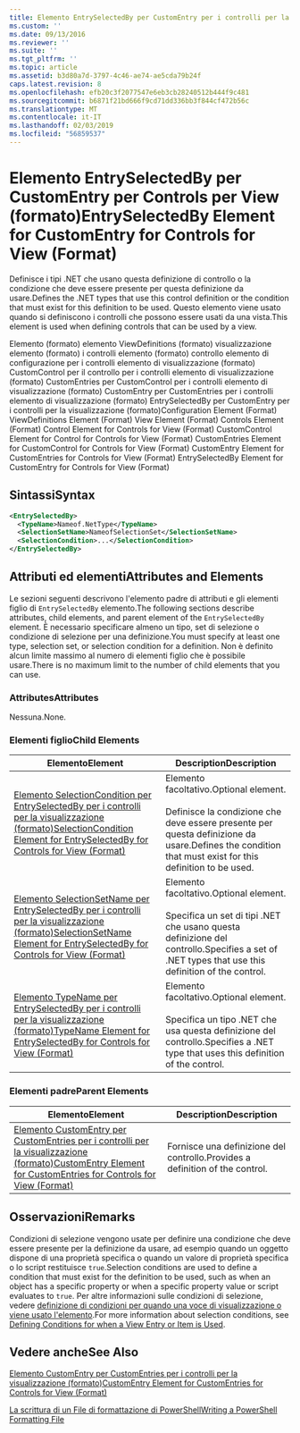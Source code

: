 ```yaml
---
title: Elemento EntrySelectedBy per CustomEntry per i controlli per la visualizzazione (formato) | Microsoft Docs
ms.custom: ''
ms.date: 09/13/2016
ms.reviewer: ''
ms.suite: ''
ms.tgt_pltfrm: ''
ms.topic: article
ms.assetid: b3d80a7d-3797-4c46-ae74-ae5cda79b24f
caps.latest.revision: 8
ms.openlocfilehash: efb20c3f2077547e6eb3cb28240512b444f9c481
ms.sourcegitcommit: b6871f21bd666f9cd71dd336bb3f844cf472b56c
ms.translationtype: MT
ms.contentlocale: it-IT
ms.lasthandoff: 02/03/2019
ms.locfileid: "56859537"
---
```

# <a name="entryselectedby-element-for-customentry-for-controls-for-view-format"></a><span data-ttu-id="cc931-102">Elemento EntrySelectedBy per CustomEntry per Controls per View (formato)</span><span class="sxs-lookup"><span data-stu-id="cc931-102">EntrySelectedBy Element for CustomEntry for Controls for View (Format)</span></span>

<span data-ttu-id="cc931-103">Definisce i tipi .NET che usano questa definizione di controllo o la condizione che deve essere presente per questa definizione da usare.</span><span class="sxs-lookup"><span data-stu-id="cc931-103">Defines the .NET types that use this control definition or the condition that must exist for this definition to be used.</span></span> <span data-ttu-id="cc931-104">Questo elemento viene usato quando si definiscono i controlli che possono essere usati da una vista.</span><span class="sxs-lookup"><span data-stu-id="cc931-104">This element is used when defining controls that can be used by a view.</span></span>

<span data-ttu-id="cc931-105">Elemento (formato) elemento ViewDefinitions (formato) visualizzazione elemento (formato) i controlli elemento (formato) controllo elemento di configurazione per i controlli elemento di visualizzazione (formato) CustomControl per il controllo per i controlli elemento di visualizzazione (formato) CustomEntries per CustomControl per i controlli elemento di visualizzazione (formato) CustomEntry per CustomEntries per i controlli elemento di visualizzazione (formato) EntrySelectedBy per CustomEntry per i controlli per la visualizzazione (formato)</span><span class="sxs-lookup"><span data-stu-id="cc931-105">Configuration Element (Format) ViewDefinitions Element (Format) View Element (Format) Controls Element (Format) Control Element for Controls for View (Format) CustomControl Element for Control for Controls for View (Format) CustomEntries Element for CustomControl for Controls for View (Format) CustomEntry Element for CustomEntries for Controls for View (Format) EntrySelectedBy Element for CustomEntry for Controls for View (Format)</span></span>

## <a name="syntax"></a><span data-ttu-id="cc931-106">Sintassi</span><span class="sxs-lookup"><span data-stu-id="cc931-106">Syntax</span></span>

```xml
<EntrySelectedBy>
  <TypeName>Nameof.NetType</TypeName>
  <SelectionSetName>NameofSelectionSet</SelectionSetName>
  <SelectionCondition>...</SelectionCondition>
</EntrySelectedBy>
```

## <a name="attributes-and-elements"></a><span data-ttu-id="cc931-107">Attributi ed elementi</span><span class="sxs-lookup"><span data-stu-id="cc931-107">Attributes and Elements</span></span>

<span data-ttu-id="cc931-108">Le sezioni seguenti descrivono l'elemento padre di attributi e gli elementi figlio di `EntrySelectedBy` elemento.</span><span class="sxs-lookup"><span data-stu-id="cc931-108">The following sections describe attributes, child elements, and parent element of the `EntrySelectedBy` element.</span></span> <span data-ttu-id="cc931-109">È necessario specificare almeno un tipo, set di selezione o condizione di selezione per una definizione.</span><span class="sxs-lookup"><span data-stu-id="cc931-109">You must specify at least one type, selection set, or selection condition for a definition.</span></span> <span data-ttu-id="cc931-110">Non è definito alcun limite massimo al numero di elementi figlio che è possibile usare.</span><span class="sxs-lookup"><span data-stu-id="cc931-110">There is no maximum limit to the number of child elements that you can use.</span></span>

### <a name="attributes"></a><span data-ttu-id="cc931-111">Attributes</span><span class="sxs-lookup"><span data-stu-id="cc931-111">Attributes</span></span>

<span data-ttu-id="cc931-112">Nessuna.</span><span class="sxs-lookup"><span data-stu-id="cc931-112">None.</span></span>

### <a name="child-elements"></a><span data-ttu-id="cc931-113">Elementi figlio</span><span class="sxs-lookup"><span data-stu-id="cc931-113">Child Elements</span></span>

|<span data-ttu-id="cc931-114">Elemento</span><span class="sxs-lookup"><span data-stu-id="cc931-114">Element</span></span>|<span data-ttu-id="cc931-115">Description</span><span class="sxs-lookup"><span data-stu-id="cc931-115">Description</span></span>|
|-------------|-----------------|
|[<span data-ttu-id="cc931-116">Elemento SelectionCondition per EntrySelectedBy per i controlli per la visualizzazione (formato)</span><span class="sxs-lookup"><span data-stu-id="cc931-116">SelectionCondition Element for EntrySelectedBy for Controls for View (Format)</span></span>](./selectioncondition-element-for-entryselectedby-for-controls-for-view-format.md)|<span data-ttu-id="cc931-117">Elemento facoltativo.</span><span class="sxs-lookup"><span data-stu-id="cc931-117">Optional element.</span></span><br /><br /> <span data-ttu-id="cc931-118">Definisce la condizione che deve essere presente per questa definizione da usare.</span><span class="sxs-lookup"><span data-stu-id="cc931-118">Defines the condition that must exist for this definition to be used.</span></span>|
|[<span data-ttu-id="cc931-119">Elemento SelectionSetName per EntrySelectedBy per i controlli per la visualizzazione (formato)</span><span class="sxs-lookup"><span data-stu-id="cc931-119">SelectionSetName Element for EntrySelectedBy for Controls for View (Format)</span></span>](./selectionsetname-element-for-entryselectedby-for-controls-for-view-format.md)|<span data-ttu-id="cc931-120">Elemento facoltativo.</span><span class="sxs-lookup"><span data-stu-id="cc931-120">Optional element.</span></span><br /><br /> <span data-ttu-id="cc931-121">Specifica un set di tipi .NET che usano questa definizione del controllo.</span><span class="sxs-lookup"><span data-stu-id="cc931-121">Specifies a set of .NET types that use this definition of the control.</span></span>|
|[<span data-ttu-id="cc931-122">Elemento TypeName per EntrySelectedBy per i controlli per la visualizzazione (formato)</span><span class="sxs-lookup"><span data-stu-id="cc931-122">TypeName Element for EntrySelectedBy for Controls for View (Format)</span></span>](./typename-element-for-entryselectedby-for-controls-for-view-format.md)|<span data-ttu-id="cc931-123">Elemento facoltativo.</span><span class="sxs-lookup"><span data-stu-id="cc931-123">Optional element.</span></span><br /><br /> <span data-ttu-id="cc931-124">Specifica un tipo .NET che usa questa definizione del controllo.</span><span class="sxs-lookup"><span data-stu-id="cc931-124">Specifies a .NET type that uses this definition of the control.</span></span>|

### <a name="parent-elements"></a><span data-ttu-id="cc931-125">Elementi padre</span><span class="sxs-lookup"><span data-stu-id="cc931-125">Parent Elements</span></span>

|<span data-ttu-id="cc931-126">Elemento</span><span class="sxs-lookup"><span data-stu-id="cc931-126">Element</span></span>|<span data-ttu-id="cc931-127">Description</span><span class="sxs-lookup"><span data-stu-id="cc931-127">Description</span></span>|
|-------------|-----------------|
|[<span data-ttu-id="cc931-128">Elemento CustomEntry per CustomEntries per i controlli per la visualizzazione (formato)</span><span class="sxs-lookup"><span data-stu-id="cc931-128">CustomEntry Element for CustomEntries for Controls for View (Format)</span></span>](./customentry-element-for-customentries-for-controls-for-view-format.md)|<span data-ttu-id="cc931-129">Fornisce una definizione del controllo.</span><span class="sxs-lookup"><span data-stu-id="cc931-129">Provides a definition of the control.</span></span>|

## <a name="remarks"></a><span data-ttu-id="cc931-130">Osservazioni</span><span class="sxs-lookup"><span data-stu-id="cc931-130">Remarks</span></span>

<span data-ttu-id="cc931-131">Condizioni di selezione vengono usate per definire una condizione che deve essere presente per la definizione da usare, ad esempio quando un oggetto dispone di una proprietà specifica o quando un valore di proprietà specifica o lo script restituisce `true`.</span><span class="sxs-lookup"><span data-stu-id="cc931-131">Selection conditions are used to define a condition that must exist for the definition to be used, such as when an object has a specific property or when a specific property value or script evaluates to `true`.</span></span> <span data-ttu-id="cc931-132">Per altre informazioni sulle condizioni di selezione, vedere [definizione di condizioni per quando una voce di visualizzazione o viene usato l'elemento](./defining-conditions-for-displaying-data.md).</span><span class="sxs-lookup"><span data-stu-id="cc931-132">For more information about selection conditions, see [Defining Conditions for when a View Entry or Item is Used](./defining-conditions-for-displaying-data.md).</span></span>

## <a name="see-also"></a><span data-ttu-id="cc931-133">Vedere anche</span><span class="sxs-lookup"><span data-stu-id="cc931-133">See Also</span></span>

[<span data-ttu-id="cc931-134">Elemento CustomEntry per CustomEntries per i controlli per la visualizzazione (formato)</span><span class="sxs-lookup"><span data-stu-id="cc931-134">CustomEntry Element for CustomEntries for Controls for View (Format)</span></span>](./customentry-element-for-customentries-for-controls-for-view-format.md)

[<span data-ttu-id="cc931-135">La scrittura di un File di formattazione di PowerShell</span><span class="sxs-lookup"><span data-stu-id="cc931-135">Writing a PowerShell Formatting File</span></span>](./writing-a-powershell-formatting-file.md)

